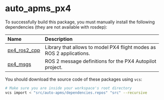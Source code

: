 # auto_apms_px4

To successfully build this package, you must manually install the following dependencies (they are not available with rosdep):

| Name | Description |
| :---| :--- |
| [px4_ros2_cpp](https://github.com/Auterion/px4-ros2-interface-lib) | Library that allows to model PX4 flight modes as ROS 2 applications. |
| [px4_msgs](https://github.com/PX4/px4_msgs) | ROS 2 message definitions for the PX4 Autopilot project. |

You should download the source code of these packages using `vcs`:

```bash
# Make sure you are inside your workspace's root directory
vcs import < "src/auto-apms/dependencies.repos" "src" --recursive
```
